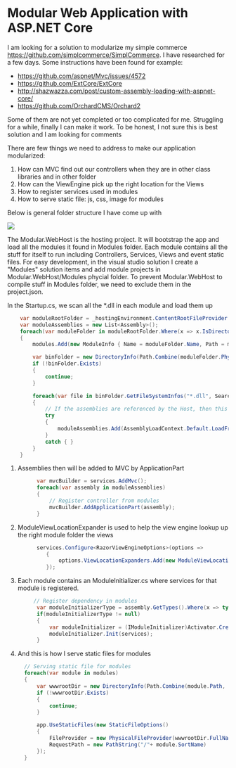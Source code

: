 # Modular Web Application with ASP.NET Core
I am looking for a solution to modularize my simple commerce https://github.com/simplcommerce/SimplCommerce. I have researched for a few days. Some instructions have been found for example:

* https://github.com/aspnet/Mvc/issues/4572
* https://github.com/ExtCore/ExtCore
* http://shazwazza.com/post/custom-assembly-loading-with-aspnet-core/
* https://github.com/OrchardCMS/Orchard2

Some of them are not yet completed or too complicated for me. Struggling for a while, finally I can make it work. To be honest, I not sure this is best solution and I am looking for comments

There are few things we need to address to make our application modularized:

1.	How can MVC find out our controllers when they are in other class libraries and in other folder
2.	How can the ViewEngine pick up the right location for the Views
3.	How to register services used in modules
4.	How to serve static file: js, css, image for modules

Below is general folder structure I have come up with

![](https://github.com/thiennn/trymodular/blob/master/folder-structure.png)

The Modular.WebHost is the hosting project. It will bootstrap the app and load all the modules it found in Modules folder. Each module contains all the stuff for itself to run including Controllers, Services, Views and event static files.
For easy development, in the visual studio solution I create a "Modules" solution items and add module projects in Modular.WebHost/Modules phycial folder.
To prevent Modular.WebHost to compile stuff in Modules folder, we need to exclude them in the project.json.

In the Startup.cs, we scan all the *.dll in each module and load them up

```cs
    var moduleRootFolder = _hostingEnvironment.ContentRootFileProvider.GetDirectoryContents("/Modules");
    var moduleAssemblies = new List<Assembly>();
    foreach(var moduleFolder in moduleRootFolder.Where(x => x.IsDirectory))
    {
        modules.Add(new ModuleInfo { Name = moduleFolder.Name, Path = moduleFolder.PhysicalPath });

        var binFolder = new DirectoryInfo(Path.Combine(moduleFolder.PhysicalPath, "bin"));
        if (!binFolder.Exists)
        {
            continue;
        }

        foreach(var file in binFolder.GetFileSystemInfos("*.dll", SearchOption.AllDirectories))
        {
            // If the assemblies are referenced by the Host, then this will throw exception
            try
            {
                moduleAssemblies.Add(AssemblyLoadContext.Default.LoadFromAssemblyPath(file.FullName));
            }
            catch { }
        }
    }
```

1. Assemblies then will be added to MVC by ApplicationPart

    ```cs
          var mvcBuilder = services.AddMvc();
          foreach(var assembly in moduleAssemblies)
          {
              // Register controller from modules
              mvcBuilder.AddApplicationPart(assembly);
          }
    ```
    
2. ModuleViewLocationExpander is used to help the view engine lookup up the right module folder the views

   ```cs
         services.Configure<RazorViewEngineOptions>(options =>
            {
                options.ViewLocationExpanders.Add(new ModuleViewLocationExpander());
            });
    ```

3. Each module contains an ModuleInitializer.cs where services for that module is registered.

    ```cs
         // Register dependency in modules
          var moduleInitializerType = assembly.GetTypes().Where(x => typeof(IModuleInitializer).IsAssignableFrom(x)).FirstOrDefault();
          if(moduleInitializerType != null)
          {
              var moduleInitializer = (IModuleInitializer)Activator.CreateInstance(moduleInitializerType);
              moduleInitializer.Init(services);
          }
    ```

4. And this is how I serve static files for modules

    ```cs
      // Serving static file for modules
      foreach(var module in modules)
      {
          var wwwrootDir = new DirectoryInfo(Path.Combine(module.Path, "wwwroot"));
          if (!wwwrootDir.Exists)
          {
              continue;
          }

          app.UseStaticFiles(new StaticFileOptions()
          {
              FileProvider = new PhysicalFileProvider(wwwrootDir.FullName),
              RequestPath = new PathString("/"+ module.SortName)
          });
      }
    ```
